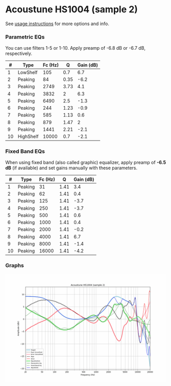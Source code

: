 # Acoustune HS1004 (sample 2)
See [usage instructions](https://github.com/jaakkopasanen/AutoEq#usage) for more options and info.

### Parametric EQs
You can use filters 1-5 or 1-10. Apply preamp of -6.8 dB or -6.7 dB, respectively.

|   # | Type      |   Fc (Hz) |    Q |   Gain (dB) |
|-----|-----------|-----------|------|-------------|
|   1 | LowShelf  |       105 | 0.7  |         6.7 |
|   2 | Peaking   |        84 | 0.35 |        -6.2 |
|   3 | Peaking   |      2749 | 3.73 |         4.1 |
|   4 | Peaking   |      3832 | 2    |         6.3 |
|   5 | Peaking   |      6490 | 2.5  |        -1.3 |
|   6 | Peaking   |       244 | 1.23 |        -0.9 |
|   7 | Peaking   |       585 | 1.13 |         0.6 |
|   8 | Peaking   |       879 | 1.47 |         2   |
|   9 | Peaking   |      1441 | 2.21 |        -2.1 |
|  10 | HighShelf |     10000 | 0.7  |        -2.1 |

### Fixed Band EQs
When using fixed band (also called graphic) equalizer, apply preamp of **-6.5 dB** (if available) and set gains manually with these parameters.

|   # | Type    |   Fc (Hz) |    Q |   Gain (dB) |
|-----|---------|-----------|------|-------------|
|   1 | Peaking |        31 | 1.41 |         3.4 |
|   2 | Peaking |        62 | 1.41 |         0.4 |
|   3 | Peaking |       125 | 1.41 |        -3.7 |
|   4 | Peaking |       250 | 1.41 |        -3.7 |
|   5 | Peaking |       500 | 1.41 |         0.6 |
|   6 | Peaking |      1000 | 1.41 |         0.4 |
|   7 | Peaking |      2000 | 1.41 |        -0.2 |
|   8 | Peaking |      4000 | 1.41 |         6.7 |
|   9 | Peaking |      8000 | 1.41 |        -1.4 |
|  10 | Peaking |     16000 | 1.41 |        -4.2 |

### Graphs
![](./Acoustune%20HS1004%20(sample%202).png)
